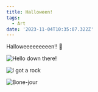 ```yaml
---
title: Halloween!
tags:
  - Art
date: '2023-11-04T10:35:07.322Z'
---
```


Halloweeeeeeeeen!! 🎃

![Hello down there!](https://res.cloudinary.com/cpadilla/image/upload/v1699048125/chrisdpadilla/blog/art/Moody_Mountain_scene_Medium_rskkon.jpg)

![I got a rock](https://res.cloudinary.com/cpadilla/image/upload/v1699048125/chrisdpadilla/blog/art/ghost_run_Medium_ky1hty.jpg)

![Bone-jour](https://res.cloudinary.com/cpadilla/image/upload/v1699048125/chrisdpadilla/blog/art/Skeleton_Medium_eaum80.jpg)
